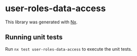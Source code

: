 # user-roles-data-access

This library was generated with [Nx](https://nx.dev).

## Running unit tests

Run `nx test user-roles-data-access` to execute the unit tests.
